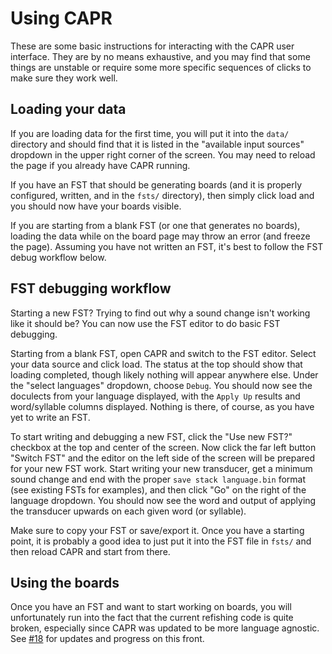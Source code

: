 # Using CAPR

These are some basic instructions for interacting with the CAPR user interface. They are by no means exhaustive, and you may find that some things are unstable or require some more specific sequences of clicks to make sure they work well.

## Loading your data

If you are loading data for the first time, you will put it into the `data/` directory and should find that it is listed in the "available input sources" dropdown in the upper right corner of the screen. You may need to reload the page if you already have CAPR running. 

If you have an FST that should be generating boards (and it is properly configured, written, and in the `fsts/` directory), then simply click load and you should now have your boards visible. 

If you are starting from a blank FST (or one that generates no boards), loading the data while on the board page may throw an error (and freeze the page). Assuming you have not written an FST, it's best to follow the FST debug workflow below.

## FST debugging workflow

Starting a new FST? Trying to find out why a sound change isn't working like it should be? You can now use the FST editor to do basic FST debugging. 

Starting from a blank FST, open CAPR and switch to the FST editor. Select your data source and click load. The status at the top should show that loading completed, though likely nothing will appear anywhere else. Under the "select languages" dropdown, choose `Debug`. You should now see the doculects from your language displayed, with the `Apply Up` results and word/syllable columns displayed. Nothing is there, of course, as you have yet to write an FST.

To start writing and debugging a new FST, click the "Use new FST?" checkbox at the top and center of the screen. Now click the far left button "Switch FST" and the editor on the left side of the screen will be prepared for your new FST work. Start writing your new transducer, get a minimum sound change and end with the proper `save stack language.bin` format (see existing FSTs for examples), and then click "Go" on the right of the language dropdown. You should now see the word and output of applying the transducer upwards on each given word (or syllable).

Make sure to copy your FST or save/export it. Once you have a starting point, it is probably a good idea to just put it into the FST file in `fsts/` and then reload CAPR and start from there.

## Using the boards

Once you have an FST and want to start working on boards, you will unfortunately run into the fact that the current refishing code is quite broken, especially since CAPR was updated to be more language agnostic. See [#18](https://github.com/knightss27/capr/pull/18) for updates and progress on this front.